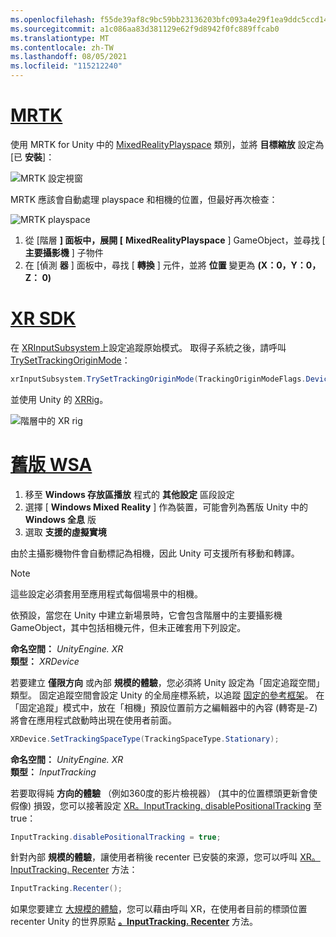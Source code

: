 ```yaml
---
ms.openlocfilehash: f55de39af8c9bc59bb23136203bfc093a4e29f1ea9ddc5ccd147f8c81d6f0020
ms.sourcegitcommit: a1c086aa83d381129e62f9d8942f0fc889ffcab0
ms.translationtype: MT
ms.contentlocale: zh-TW
ms.lasthandoff: 08/05/2021
ms.locfileid: "115212240"
---
```

# <a name="mrtk"></a>[MRTK](#tab/mrtk)
<!-- NEVER CHANGE THE ABOVE LINE! -->

使用 MRTK for Unity 中的 [MixedRealityPlayspace](/dotnet/api/microsoft.mixedreality.toolkit.mixedrealityplayspace) 類別，並將 **目標縮放** 設定為 [已 **安裝**]：

![MRTK 設定視窗](../../images/mrtk-target-scale.png)

MRTK 應該會自動處理 playspace 和相機的位置，但最好再次檢查：

![MRTK playspace](../../images/mrtk-playspace.png)

1. 從 [階層 **] 面板中，展開 [** **MixedRealityPlayspace** ] GameObject，並尋找 [ **主要攝影機** ] 子物件
2. 在 [偵測 **器** ] 面板中，尋找 [ **轉換** ] 元件，並將 **位置** 變更為 **(X：0，Y：0，Z： 0)**

# <a name="xr-sdk"></a>[XR SDK](#tab/xr)
<!-- NEVER CHANGE THE ABOVE LINE! -->

在 [XRInputSubsystem](https://docs.unity3d.com/Documentation/ScriptReference/XR.XRInputSubsystem.html)上設定追蹤原始模式。 取得子系統之後，請呼叫 [TrySetTrackingOriginMode](https://docs.unity3d.com/Documentation/ScriptReference/XR.XRInputSubsystem.TrySetTrackingOriginMode.html)：

```cs
xrInputSubsystem.TrySetTrackingOriginMode(TrackingOriginModeFlags.Device);
```

並使用 Unity 的 [XRRig](https://docs.unity3d.com/Manual/configuring-project-for-xr.html)。

![階層中的 XR rig](../../images/xrsdk-xrrig.png)

# <a name="legacy-wsa"></a>[舊版 WSA](#tab/wsa)
<!-- NEVER CHANGE THE ABOVE LINE! -->

1. 移至 **Windows 存放區播放** 程式的 **其他設定** 區段設定
2. 選擇 [ **Windows Mixed Reality** ] 作為裝置，可能會列為舊版 Unity 中的 **Windows 全息** 版
3. 選取 **支援的虛擬實境**

由於主攝影機物件會自動標記為相機，因此 Unity 可支援所有移動和轉譯。

>[!NOTE]
>這些設定必須套用至應用程式每個場景中的相機。
>
>依預設，當您在 Unity 中建立新場景時，它會包含階層中的主要攝影機 GameObject，其中包括相機元件，但未正確套用下列設定。

**命名空間：** *UnityEngine. XR*<br>
**類型：** *XRDevice*

若要建立 **僅限方向** 或內部 **規模的體驗**，您必須將 Unity 設定為「固定追蹤空間」類型。 固定追蹤空間會設定 Unity 的全局座標系統，以追蹤 [固定的參考框架](../../../../design/coordinate-systems.md#spatial-coordinate-systems)。 在「固定追蹤」模式中，放在「相機」預設位置前方之編輯器中的內容 (轉寄是-Z) 將會在應用程式啟動時出現在使用者前面。

```cs
XRDevice.SetTrackingSpaceType(TrackingSpaceType.Stationary);
```

**命名空間：** *UnityEngine. XR*<br>
**類型：** *InputTracking*

若要取得純 **方向的體驗** （例如360度的影片檢視器） (其中的位置標頭更新會使假像) 損毀，您可以接著設定 [XR。InputTracking. disablePositionalTracking](https://docs.unity3d.com/ScriptReference/XR.InputTracking-disablePositionalTracking.html) 至 true：

```cs
InputTracking.disablePositionalTracking = true;
```

針對內部 **規模的體驗**，讓使用者稍後 recenter 已安裝的來源，您可以呼叫 [XR。InputTracking. Recenter](https://docs.unity3d.com/ScriptReference/XR.InputTracking.Recenter.html) 方法：

```cs
InputTracking.Recenter();
```

如果您要建立 [大規模的體驗](../../../../design/coordinate-systems.md)，您可以藉由呼叫 XR，在使用者目前的標頭位置 recenter Unity 的世界原點 **[。InputTracking. Recenter](https://docs.unity3d.com/ScriptReference/XR.InputTracking.Recenter.html)** 方法。